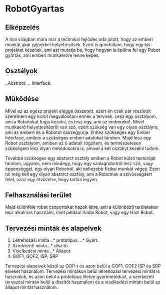 # RobotGyartas

## **Elképzelés**
A mai világban mára már a technikai fejlődés oda jutott, hogy az emberi munkát akár gépekkel helyettesítsék. Ezért is gondoltam, hogy egy kis projektet készítek, ami azt mutatja be, hogy hogyan is épülne fel egy Robot gyártás, ami emberi munkaerőre lenne képes.

## **Osztályok**
..*Abstract.
..* Interface.

## **Működése**

Mivel ez az egész projekt eléggé összetett, ezért én csak pár részletét szeretném egy kicsit megvalósítani ennek a tervnek.  Lesz egy osztályom, ami a Robotokat fogja kezelni, és lesz egy, ami az embereket. Mivel munkaerő helyettesítésről van szó, ezért szükség van egy olyan osztályra, ami az embert és a Robotot összegyúrja. Ehhez szükséges egy Ember Interface, amiben a szükséges emberi adatokat tárolom. Majd lesz egy Robot osztályom, amiben az ő adatait rögzítem, és természetesen szükségem lesz olyan metódusokra is, amivel a két osztályt kezelni tudom.

Továbbá szükséges egy abstarct osztály amiben a Robot külső textúráját tárolom, ugyanis, nem mindegy, hogy egy szalagrobotról lesz szó, vagy éppenséggel, egy olyan Robotról, aki nehezebb fizikai munkát végez. Ezen túl még kell egy olyan abstarct osztály, ami a Robotnak a szívósságáért felel, azaz egy ötvözetre, hogy tartós legyen.

## **Felhasználási terület**

Majd különféle robot csoportokat hozok létre, ami a különböző területeken lesz alkalmas használni, mint például Irodai Robot, vagy egy Házi Robot.

## **Tervezési minták és alapelvek**

1. Létrehozási minta
..* prototípus.
..* Gyárt.
2. Szerkezeti minta
..* díszítő.
3. Viselkedési minta
..* Állapot.
4. GOF1, GOF2, ISP, SRP

Tervezési alapelvek közül az OOP-t és azon belül a GOF1, GOF2 ISP és SRP elveket használom. Tervezési mintákon belül létrehozási tervezési mintát is használok, és azon belül a prototípus illetve gyártmetódust, a szerkezeti tervezési mintán belül a díszítőt használom és a viselkedési mintán belül az állapot mintát használom. 
  


